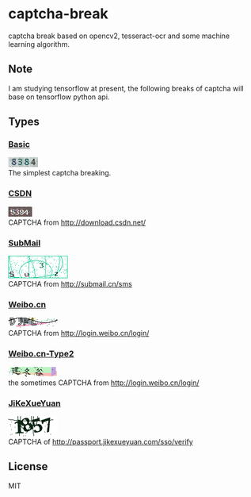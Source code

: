# captcha-break
captcha break based on opencv2, tesseract-ocr and some machine learning algorithm.

## Note
I am studying tensorflow at present, the following breaks of captcha will base on tensorflow python api.

## Types
### [Basic](./basic)
![](./basic/basic.jpg)  
The simplest captcha breaking.

### [CSDN](./csdn)
![](./csdn/csdn.png)  
CAPTCHA from http://download.csdn.net/

### [SubMail](./submail)
![](./submail/submail.png)   
CAPTCHA from http://submail.cn/sms

### [Weibo.cn](./weibo.cn)
![](./weibo.cn/weibo.cn.png)  
CAPTCHA from http://login.weibo.cn/login/

### [Weibo.cn-Type2](./weibo.cn2)
![](./weibo.cn2/weibo.cn2.png)  
the sometimes CAPTCHA from http://login.weibo.cn/login/

### [JiKeXueYuan](./jikexueyuan)
![](./jikexueyuan/jikexueyuan.png)   
CAPTCHA of http://passport.jikexueyuan.com/sso/verify

## License
MIT
